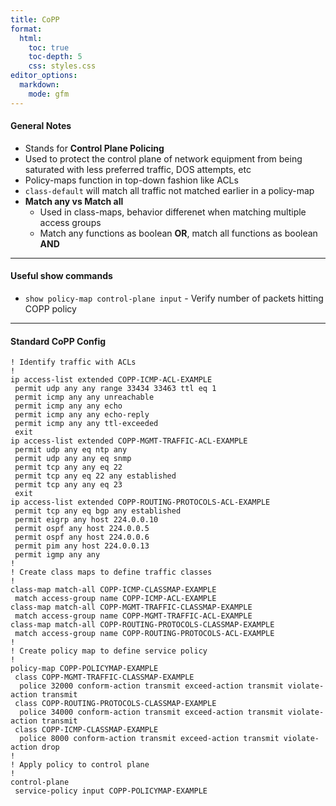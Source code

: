 ```yaml
---
title: CoPP
format:
  html:
    toc: true
    toc-depth: 5
    css: styles.css
editor_options:
  markdown:
    mode: gfm
---
```


#### General Notes

- Stands for **Control Plane Policing**
- Used to protect the control plane of network equipment from being saturated with less preferred traffic, DOS attempts, etc
- Policy-maps function in top-down fashion like ACLs
- `class-default` will match all traffic not matched earlier in a policy-map
- **Match any vs Match all**
	- Used in class-maps, behavior differenet when matching multiple access groups
	- Match any functions as boolean **OR**, match all functions as boolean **AND**
	
---

#### Useful show commands
- `show policy-map control-plane input` - Verify number of packets hitting COPP policy

---

#### Standard CoPP Config
```
! Identify traffic with ACLs
!
ip access-list extended COPP-ICMP-ACL-EXAMPLE
 permit udp any any range 33434 33463 ttl eq 1
 permit icmp any any unreachable
 permit icmp any any echo
 permit icmp any any echo-reply
 permit icmp any any ttl-exceeded
 exit
ip access-list extended COPP-MGMT-TRAFFIC-ACL-EXAMPLE
 permit udp any eq ntp any
 permit udp any any eq snmp
 permit tcp any any eq 22
 permit tcp any eq 22 any established
 permit tcp any any eq 23
 exit
ip access-list extended COPP-ROUTING-PROTOCOLS-ACL-EXAMPLE
 permit tcp any eq bgp any established
 permit eigrp any host 224.0.0.10
 permit ospf any host 224.0.0.5
 permit ospf any host 224.0.0.6
 permit pim any host 224.0.0.13
 permit igmp any any
!
! Create class maps to define traffic classes
!
class-map match-all COPP-ICMP-CLASSMAP-EXAMPLE
 match access-group name COPP-ICMP-ACL-EXAMPLE
class-map match-all COPP-MGMT-TRAFFIC-CLASSMAP-EXAMPLE
 match access-group name COPP-MGMT-TRAFFIC-ACL-EXAMPLE
class-map match-all COPP-ROUTING-PROTOCOLS-CLASSMAP-EXAMPLE
 match access-group name COPP-ROUTING-PROTOCOLS-ACL-EXAMPLE
!
! Create policy map to define service policy
!
policy-map COPP-POLICYMAP-EXAMPLE
 class COPP-MGMT-TRAFFIC-CLASSMAP-EXAMPLE
  police 32000 conform-action transmit exceed-action transmit violate-action transmit
 class COPP-ROUTING-PROTOCOLS-CLASSMAP-EXAMPLE
  police 34000 conform-action transmit exceed-action transmit violate-action transmit
 class COPP-ICMP-CLASSMAP-EXAMPLE
  police 8000 conform-action transmit exceed-action transmit violate-action drop
!
! Apply policy to control plane
!
control-plane
 service-policy input COPP-POLICYMAP-EXAMPLE
```